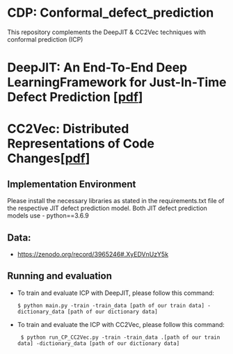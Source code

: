 # CDP: Conformal_defect_prediction

This repository complements the DeepJIT & CC2Vec techniques with conformal prediction (ICP)

# DeepJIT: An End-To-End Deep LearningFramework for Just-In-Time Defect Prediction [[pdf](https://posl.ait.kyushu-u.ac.jp/~kamei/publications/Thong_MSR2019.pdf)]
#  CC2Vec: Distributed Representations of Code Changes[[pdf](https://2020.icse-conferences.org/track/icse-2020-papers)]

## Implementation Environment

Please install the necessary libraries as stated in the requirements.txt file of the respective JIT defect prediction model.
Both JIT defect prediction models use - python==3.6.9

## Data:
- https://zenodo.org/record/3965246#.XyEDVnUzY5k

## Running and evaluation
      
- To train and evaluate ICP with DeepJIT, please follow this command: 

      $ python main.py -train -train_data [path of our train data] -dictionary_data [path of our dictionary data]
      
- To train and evaluate the ICP with CC2Vec, please follow this command:
      
       $ python run_CP_CC2Vec.py -train -train_data .[path of our train data] -dictionary_data [path of our dictionary data]

